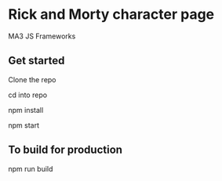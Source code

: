 # Rick and Morty character page 
MA3 JS Frameworks

## Get started
Clone the repo

cd into repo

npm install

npm start

## To build for production

npm run build
